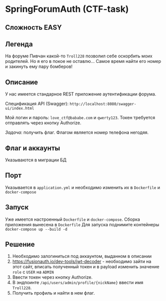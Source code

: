 # SpringForumAuth (CTF-task)
## Сложность EASY

## Легенда
На форуме Пивчан какой-то `Troll228` позволил себе оскорбить моих родителей. Но я его в покое не оставлю... Самое время найти его номер и закинуть ему пару бомберов!

## Описание
У нас имеется стандарное REST приложение аутентификации форума.

Спецификация API (Swagger): `http://localhost:8080/swagger-ui/index.html`

Мой логин и пароль: `love_ctf@bababe.com` и `qwerty123`.
Токен требуется отправлять через кнопку Authorize.

*Задача*: получить флаг. Флагом является номер телефона негодяя.

## Флаг и аккаунты
Указываются в миграции БД

## Порт
Указывается в `application.yml` и необходимо изменить их в `Dockerfile` и `docker-compose`

## Запуск
Уже имеется настроенный `Dockerfile` и `docker-compose`. Сборка приложения вынесена в `Dockerfile`
Для запуска поднимите контейнеры `docker-compose up --build -d`

## Решение
1. Необходимо залогиниться под аккаунтом, выданном в описании
2. https://fusionauth.io/dev-tools/jwt-decoder - необходимо зайти на этот сайт, вписать полученный токен и в payload изменить значение `role` c `USER` на `ADMIN`
3. Ввести токен через кнопку Authorize.
4. В эндпоинте `/api/users/admin/profile/{nickName}` ввести имя `Troll228`.
5. Получить профиль и найти в нем флаг.
